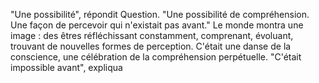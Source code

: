 "Une possibilité", répondit Question. "Une possibilité de compréhension. Une façon de percevoir qui n'existait pas avant." Le monde montra une image : des êtres réfléchissant constamment, comprenant, évoluant, trouvant de nouvelles formes de perception. C'était une danse de la conscience, une célébration de la compréhension perpétuelle. "C'était impossible avant", expliqua
